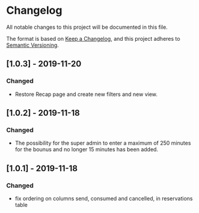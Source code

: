 # Changelog

All notable changes to this project will be documented in this file.

The format is based on [Keep a Changelog](https://keepachangelog.com/en/1.0.0/),
and this project adheres to [Semantic Versioning](https://semver.org/spec/v2.0.0.html).

## [1.0.3] - 2019-11-20

### Changed

- Restore Recap page and create new filters and new view.

## [1.0.2] - 2019-11-18

### Changed

- The possibility for the super admin to enter a maximum of 250 minutes for the bounus and no longer 15 minutes has been added.

## [1.0.1] - 2019-11-18

### Changed

- fix ordering on columns send, consumed and cancelled, in reservations table